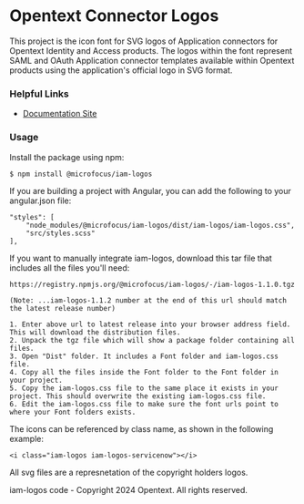 # Opentext Connector Logos

This project is the icon font for SVG logos of Application connectors for Opentext Identity and Access products. The logos within the font represent SAML and OAuth Application connector templates available within Opentext products using the application's official logo in SVG format.

### Helpful Links

- [Documentation Site](https://microfocus.github.io/iam-logos)

### Usage

Install the package using npm:

```
$ npm install @microfocus/iam-logos
```

If you are building a project with Angular, you can add the following to your angular.json file:

```
"styles": [
    "node_modules/@microfocus/iam-logos/dist/iam-logos/iam-logos.css",
    "src/styles.scss"
],
```

If you want to manually integrate iam-logos, download this tar file that includes all the files you'll need:

```
https://registry.npmjs.org/@microfocus/iam-logos/-/iam-logos-1.1.0.tgz

(Note: ...iam-logos-1.1.2 number at the end of this url should match the latest release number)

1. Enter above url to latest release into your browser address field. This will download the distribution files.
2. Unpack the tgz file which will show a package folder containing all files.
3. Open "Dist" folder. It includes a Font folder and iam-logos.css file.
4. Copy all the files inside the Font folder to the Font folder in your project.
5. Copy the iam-logos.css file to the same place it exists in your project. This should overwrite the existing iam-logos.css file.
6. Edit the iam-logos.css file to make sure the font urls point to where your Font folders exists. 
```

The icons can be referenced by class name, as shown in the following example:

```
<i class="iam-logos iam-logos-servicenow"></i>
```
All svg files are a represnetation of the copyright holders logos.

iam-logos code - Copyright 2024 Opentext. All rights reserved.

